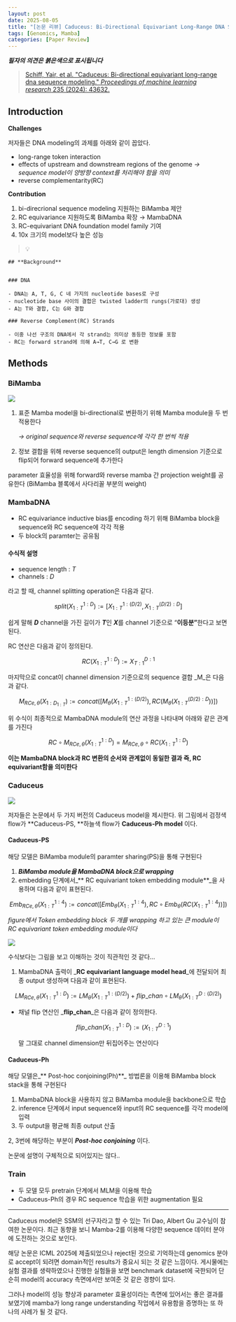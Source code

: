 ```yaml
---
layout: post
date: 2025-08-05
title: "[논문 리뷰] Caduceus: Bi-Directional Equivariant Long-Range DNA Sequence Modeling"
tags: [Genomics, Mamba]
categories: [Paper Review]
---
```


<span class="notion-red">_**필자의 의견은 붉은색으로 표시됩니다**_</span>


> [Schiff, Yair, et al. "Caduceus: Bi-directional equivariant long-range dna sequence modeling." ](https://pmc.ncbi.nlm.nih.gov/articles/PMC12189541/)[_Proceedings of machine learning research_](https://pmc.ncbi.nlm.nih.gov/articles/PMC12189541/)[ 235 (2024): 43632.](https://pmc.ncbi.nlm.nih.gov/articles/PMC12189541/)



## Introduction


**Challenges**


저자들은 DNA modeling의 과제를 아래와 같이 꼽았다.

- long-range token interaction
- effects of upstream and downstream regions of the genome 
_→ sequence model이 양방향 context를 처리해야 함을 의미_
- reverse complementarity(RC)

**Contribution**

1. bi-direcrional sequence modeling 지원하는 BiMamba 제안
1. RC equivariance 지원하도록 BiMamba 확장 → MambaDNA
1. RC-equivariant DNA foundation model family 기여
1. 10x 크기의 model보다 높은 성능

> 💡 


	## **Background**


	### DNA

	- DNA는 A, T, G, C 네 가지의 nucleotide bases로 구성
	- nucleotide base 사이의 결합은 twisted ladder의 rungs(가로대) 생성
	- A는 T와 결합, C는 G와 결합

	### Reverse Complement(RC) Strands

	- 이중 나선 구조의 DNA에서 각 strand는 의미상 동등한 정보를 포함
	- RC는 forward strand에 의해 A→T, C→G 로 변환


## Methods



### BiMamba


![](https://prod-files-secure.s3.us-west-2.amazonaws.com/542b861c-36a8-4051-84e5-8804b6728dba/2c247d59-7815-4980-99f0-8f0d21f445a7/image.png?X-Amz-Algorithm=AWS4-HMAC-SHA256&X-Amz-Content-Sha256=UNSIGNED-PAYLOAD&X-Amz-Credential=ASIAZI2LB4665ZZ4XB3M%2F20251005%2Fus-west-2%2Fs3%2Faws4_request&X-Amz-Date=20251005T200107Z&X-Amz-Expires=3600&X-Amz-Security-Token=IQoJb3JpZ2luX2VjEOL%2F%2F%2F%2F%2F%2F%2F%2F%2F%2FwEaCXVzLXdlc3QtMiJHMEUCIFEA8lVYIn3IlTCUO1r0XvzZlWDthrMgskTsuVswo1XmAiEA8feKY1QiXXwmAZK00LOJ%2BD3g4JKGxw5yoXz8ktBpQkAq%2FwMIexAAGgw2Mzc0MjMxODM4MDUiDLofsVeUxNgLEOxWvCrcA6%2BwN4CY3gFMCskiC6cVUan0X12Swf4dwEQR1iQd1Xlrd441M4v7eUMnoIZyXak7EfiyPALBm0blMTsDUIVuBNHS8%2BQhDkuKZo0t0SC1XiAvKqoYq3lAA85696HSQozBF96BMftyB1KOSbxmm%2BBbS90OGVj7FkOD5Av2DKAIwEnAs8tF5ytdO%2B%2B44YxgXn9eTii5QTXA85uXjlfH91exC96LfcX4Mc%2FwH3C0XTpPKXnQqWpJ1khooZVsgqDL2Exw51myHJ0zvT%2ByIlEJK%2FVVLZPf6wDfVF3nTrPUEYpsvVh4AuLWkx8bj9VPuwW6V5tT4u8scncKjOpzhME58cAjPxxYBeiGl%2FEUTf5Yw6iwqb3rqjkwcz2LU9R%2Fq7Y6Wp4Ov1756g5EWPayeAa8efjWipr1eRhNAZ2tifuH3ujzWrmhyKtWp%2BR450dOQxI1dSsZFLlAJeLt4KxwJ%2FdGVGOQ2mRfV4ZGCCqy59gKeuhfB4wSxVRbJhsAYFpJ%2FoJ22Oz7bwXo%2BvRu7QD95xMCWgLZSrEbw5lhnm11AK%2BANpl7HUHtWv5kGs1GAi2%2BrILAp6LbPQjElkPQkTpJYJ95xEAN3yR44VL5mg2l0VmbfIWwTB1iKUi9uJ9IUQJC1w9CMIjpiscGOqUB42DkyIGic6pFo%2BzRTekcvEQR1Lm9TLYRr8PlWqVqzM4O2mjys8M4sbBEn4DSEdHXgsHsjGFgVc2nAhFBagF8DUzlFGr6p0%2BQSgBBFW%2BVE4siuZuYPFZdJviKLflvVm7bFqdCRnKb7sO%2BREz5g%2FoRyXu354hyrtfWu4pjuaW2QN%2FS1Cpl%2Fh6KWuwmb9VwDzHRZItojdklIw%2Beb%2B0ahVMd4Hx8nv39&X-Amz-Signature=76334f620ec0502f328fe437fb93114030f40f3c7ea28f544106feeeb99b05c7&X-Amz-SignedHeaders=host&x-amz-checksum-mode=ENABLED&x-id=GetObject)

1. 표준 Mamba model을 bi-directional로 변환하기 위해 Mamba module을 두 번 적용한다

	_→ original sequence와 reverse sequence에 각각 한 번씩 적용_

1. 정보 결합을 위해 reverse sequence의 output은 length dimension 기준으로 flip되어 forward sequence에 추가한다

parameter 효율성을 위해 forward와 reverse mamba 간 projection weight를 공유한다 (BiMamba 블록에서 사다리꼴 부분의 weight)



### MambaDNA

- RC equivariance inductive bias를 encoding 하기 위해 BiMamba block을 sequence와 RC sequence에 각각 적용
- 두 block의 paramter는 공유됨


#### 수식적 설명

- sequence length : _T_
- channels : _D_

라고 할 때,  channel splitting operation은 다음과 같다.


$$
split(X^{1:D}_{1:T}):=[X^{1:(D/2)}_{1:T},X^{(D/2):D}_{1:T}]
$$


<span class="notion-red">쉽게 말해 </span><span class="notion-red">_**D**_</span><span class="notion-red"> channel을 가진 길이가 </span><span class="notion-red">_**T**_</span><span class="notion-red">인 </span><span class="notion-red">_**X**_</span><span class="notion-red">를 channel 기준으로 “</span><span class="notion-red">**이등분”**</span><span class="notion-red">한다고 보면 된다.</span>


RC 연산은 다음과 같이 정의된다.


$$
RC(X^{1:D}_{1:T}):=X^{D:1}_{T:1}
$$


마지막으로 concat이 channel dimension 기준으로의 sequence 결합 _M_은 다음과 같다.


$$
M_{RCe,\theta}(X_{1:D_{1:T}}):=concat([M_{\theta}(X^{1:(D/2)}_{1:T}),RC(M_{\theta}(X^{(D/2):D}_{1:T}))])
$$


위 수식이 최종적으로 MambaDNA module의 연산 과정을 나타내며 아래와 같은 관계를 가진다


$$
RC\circ M_{RCe,\theta}(X^{1:D}_{1:T}) = M_{RCe,\theta} \circ RC(X^{1:D}_{1:T})
$$


**이는 MambaDNA block과 RC 변환의 순서와 관계없이 동일한 결과 즉, RC equivariant함을 의미한다**



### Caduceus


![](https://prod-files-secure.s3.us-west-2.amazonaws.com/542b861c-36a8-4051-84e5-8804b6728dba/f94a60d7-8145-473b-aef9-7c68d3ec604a/image.png?X-Amz-Algorithm=AWS4-HMAC-SHA256&X-Amz-Content-Sha256=UNSIGNED-PAYLOAD&X-Amz-Credential=ASIAZI2LB4665ZZ4XB3M%2F20251005%2Fus-west-2%2Fs3%2Faws4_request&X-Amz-Date=20251005T200107Z&X-Amz-Expires=3600&X-Amz-Security-Token=IQoJb3JpZ2luX2VjEOL%2F%2F%2F%2F%2F%2F%2F%2F%2F%2FwEaCXVzLXdlc3QtMiJHMEUCIFEA8lVYIn3IlTCUO1r0XvzZlWDthrMgskTsuVswo1XmAiEA8feKY1QiXXwmAZK00LOJ%2BD3g4JKGxw5yoXz8ktBpQkAq%2FwMIexAAGgw2Mzc0MjMxODM4MDUiDLofsVeUxNgLEOxWvCrcA6%2BwN4CY3gFMCskiC6cVUan0X12Swf4dwEQR1iQd1Xlrd441M4v7eUMnoIZyXak7EfiyPALBm0blMTsDUIVuBNHS8%2BQhDkuKZo0t0SC1XiAvKqoYq3lAA85696HSQozBF96BMftyB1KOSbxmm%2BBbS90OGVj7FkOD5Av2DKAIwEnAs8tF5ytdO%2B%2B44YxgXn9eTii5QTXA85uXjlfH91exC96LfcX4Mc%2FwH3C0XTpPKXnQqWpJ1khooZVsgqDL2Exw51myHJ0zvT%2ByIlEJK%2FVVLZPf6wDfVF3nTrPUEYpsvVh4AuLWkx8bj9VPuwW6V5tT4u8scncKjOpzhME58cAjPxxYBeiGl%2FEUTf5Yw6iwqb3rqjkwcz2LU9R%2Fq7Y6Wp4Ov1756g5EWPayeAa8efjWipr1eRhNAZ2tifuH3ujzWrmhyKtWp%2BR450dOQxI1dSsZFLlAJeLt4KxwJ%2FdGVGOQ2mRfV4ZGCCqy59gKeuhfB4wSxVRbJhsAYFpJ%2FoJ22Oz7bwXo%2BvRu7QD95xMCWgLZSrEbw5lhnm11AK%2BANpl7HUHtWv5kGs1GAi2%2BrILAp6LbPQjElkPQkTpJYJ95xEAN3yR44VL5mg2l0VmbfIWwTB1iKUi9uJ9IUQJC1w9CMIjpiscGOqUB42DkyIGic6pFo%2BzRTekcvEQR1Lm9TLYRr8PlWqVqzM4O2mjys8M4sbBEn4DSEdHXgsHsjGFgVc2nAhFBagF8DUzlFGr6p0%2BQSgBBFW%2BVE4siuZuYPFZdJviKLflvVm7bFqdCRnKb7sO%2BREz5g%2FoRyXu354hyrtfWu4pjuaW2QN%2FS1Cpl%2Fh6KWuwmb9VwDzHRZItojdklIw%2Beb%2B0ahVMd4Hx8nv39&X-Amz-Signature=799cca983ebb3dfc041b8dec0648e4fdae7c8479c9e5505381cc94951e0d9962&X-Amz-SignedHeaders=host&x-amz-checksum-mode=ENABLED&x-id=GetObject)


저자들은 논문에서 두 가지 버전의 Caduceus model을 제시한다. 위 그림에서 검정색 flow가 **Caduceus-PS, **하늘색 flow가 **Caduceus-Ph model** 이다.



#### Caduceus-PS


해당 모델은 BiMamba module의 paramter sharing(PS)을 통해 구현된다

1. _**BiMamba module을 MambaDNA block으로 wrapping**_
1. embedding 단계에서_** RC equivariant token embedding module**_을 사용하며 다음과 같이 표현된다.

$$
Emb_{RCe,\theta}(X^{1:4}_{1:T}):=concat([Emb_{\theta}(X^{1:4}_{1:T}),RC \circ Emb_{\theta}(RC(X^{1:4}_{1:T}))])
$$


_figure에서 Token embedding block 두 개를 wrapping 하고 있는 큰 module이 RC equivariant token embedding module이다_


![](https://prod-files-secure.s3.us-west-2.amazonaws.com/542b861c-36a8-4051-84e5-8804b6728dba/b175e4da-71eb-4e91-8c23-a06dabe673c9/image.png?X-Amz-Algorithm=AWS4-HMAC-SHA256&X-Amz-Content-Sha256=UNSIGNED-PAYLOAD&X-Amz-Credential=ASIAZI2LB4665ZZ4XB3M%2F20251005%2Fus-west-2%2Fs3%2Faws4_request&X-Amz-Date=20251005T200108Z&X-Amz-Expires=3600&X-Amz-Security-Token=IQoJb3JpZ2luX2VjEOL%2F%2F%2F%2F%2F%2F%2F%2F%2F%2FwEaCXVzLXdlc3QtMiJHMEUCIFEA8lVYIn3IlTCUO1r0XvzZlWDthrMgskTsuVswo1XmAiEA8feKY1QiXXwmAZK00LOJ%2BD3g4JKGxw5yoXz8ktBpQkAq%2FwMIexAAGgw2Mzc0MjMxODM4MDUiDLofsVeUxNgLEOxWvCrcA6%2BwN4CY3gFMCskiC6cVUan0X12Swf4dwEQR1iQd1Xlrd441M4v7eUMnoIZyXak7EfiyPALBm0blMTsDUIVuBNHS8%2BQhDkuKZo0t0SC1XiAvKqoYq3lAA85696HSQozBF96BMftyB1KOSbxmm%2BBbS90OGVj7FkOD5Av2DKAIwEnAs8tF5ytdO%2B%2B44YxgXn9eTii5QTXA85uXjlfH91exC96LfcX4Mc%2FwH3C0XTpPKXnQqWpJ1khooZVsgqDL2Exw51myHJ0zvT%2ByIlEJK%2FVVLZPf6wDfVF3nTrPUEYpsvVh4AuLWkx8bj9VPuwW6V5tT4u8scncKjOpzhME58cAjPxxYBeiGl%2FEUTf5Yw6iwqb3rqjkwcz2LU9R%2Fq7Y6Wp4Ov1756g5EWPayeAa8efjWipr1eRhNAZ2tifuH3ujzWrmhyKtWp%2BR450dOQxI1dSsZFLlAJeLt4KxwJ%2FdGVGOQ2mRfV4ZGCCqy59gKeuhfB4wSxVRbJhsAYFpJ%2FoJ22Oz7bwXo%2BvRu7QD95xMCWgLZSrEbw5lhnm11AK%2BANpl7HUHtWv5kGs1GAi2%2BrILAp6LbPQjElkPQkTpJYJ95xEAN3yR44VL5mg2l0VmbfIWwTB1iKUi9uJ9IUQJC1w9CMIjpiscGOqUB42DkyIGic6pFo%2BzRTekcvEQR1Lm9TLYRr8PlWqVqzM4O2mjys8M4sbBEn4DSEdHXgsHsjGFgVc2nAhFBagF8DUzlFGr6p0%2BQSgBBFW%2BVE4siuZuYPFZdJviKLflvVm7bFqdCRnKb7sO%2BREz5g%2FoRyXu354hyrtfWu4pjuaW2QN%2FS1Cpl%2Fh6KWuwmb9VwDzHRZItojdklIw%2Beb%2B0ahVMd4Hx8nv39&X-Amz-Signature=f1797857106311a37ba9598d17de97ed25702e8a5b91d4aa34e29cf83d19a318&X-Amz-SignedHeaders=host&x-amz-checksum-mode=ENABLED&x-id=GetObject)


<span class="notion-red">수식보다는 그림을 보고 이해하는 것이 직관적인 것 같다…</span>

1. MambaDNA 출력이 _**RC equivariant language model head**_에 전달되어 최종 output 생성하며 다음과 같이 표현된다.

$$
LM_{RCe,\theta}(X^{1:D}_{1:T}):= LM_{\theta}(X^{1:(D/2)}_{1:T})+flip\_chan\circ LM_{\theta}(X^{D:(D/2)}_{1:T})
$$

- 채널 flip 연산인 _**flip\_chan**_은 다음과 같이 정의한다.

	$$
	flip\_chan(X^{1:D}_{1:T}):=(X^{D:1}_{1:T})
	$$


	말 그대로 channel dimension만 뒤집어주는 연산이다



#### Caduceus-Ph


해당 모델은_** Post-hoc conjoining(Ph)**_ 방법론을 이용해 BiMamba block stack을 통해 구현된다

1. MambaDNA block을 사용하지 않고 BiMamba module을 backbone으로 학습
1. inference 단계에서 input sequence와 input의 RC sequence를 각각 model에 입력
1. 두 output을 평균해 최종 output 산출

2, 3번에 해당하는 부분이 _**Post-hoc conjoining**_ 이다.


<span class="notion-red">논문에 설명이 구체적으로 되어있지는 않다..</span>



### Train

- 두 모델 모두 pretrain 단계에서 MLM을 이용해 학습
- Caduceus-Ph의 경우 RC sequence 학습을 위한 augmentation 필요

---


<span class="notion-red">Caduceus model은 SSM의 선구자라고 할 수 있는 Tri Dao, Albert Gu 교수님이 참여한 논문이다. 최근 동향을 보니 Mamba-2를 이용해 다양한 sequence 데이터 분야에 도전하는 것으로 보인다.</span>


<span class="notion-red">해당 논문은 ICML 2025에 제출되었으나 reject된 것으로 기억하는데 genomics 분야로 accept이 되려면 domain적인 results가 중요시 되는 것 같은 느낌이다. 게시물에는 실험 결과를 생략하였으나 진행한 실험들을 보면 benchmark dataset에 국한되어 단순히 model의 accuracy 측면에서만 보여준 것 같은 경향이 있다.</span>


<span class="notion-red">그러나 model의 성능 향상과 parameter 효율성이라는 측면에 있어서는 좋은 결과를 보였기에 mamba가 long range understanding 작업에서 유용함을 증명하는 또 하나의 사례가 될 것 같다.</span>


